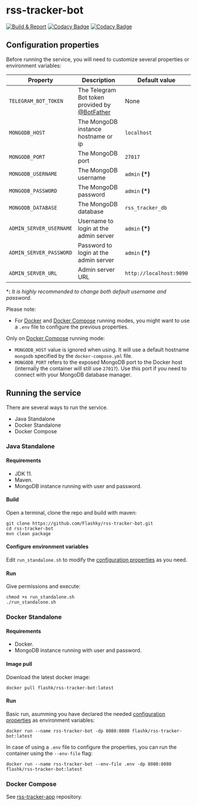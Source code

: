 # rss-tracker-bot
[![Build & Report](https://github.com/Flashky/rss-tracker-bot/actions/workflows/build-report.yml/badge.svg)](https://github.com/Flashky/rss-tracker-bot/actions/workflows/build-report.yml)
[![Codacy Badge](https://app.codacy.com/project/badge/Grade/764da114801347c2a2de95c572ec108a)](https://www.codacy.com/gh/Flashky/rss-tracker-bot/dashboard?utm_source=github.com&amp;utm_medium=referral&amp;utm_content=Flashky/rss-tracker-bot&amp;utm_campaign=Badge_Grade)
[![Codacy Badge](https://app.codacy.com/project/badge/Coverage/764da114801347c2a2de95c572ec108a)](https://www.codacy.com/gh/Flashky/rss-tracker-bot/dashboard?utm_source=github.com&utm_medium=referral&utm_content=Flashky/rss-tracker-bot&utm_campaign=Badge_Coverage)

## Configuration properties

Before running the service, you will need to customize several properties or environment variables:

Property | Description | Default value
--|--|--
``TELEGRAM_BOT_TOKEN`` | The Telegram Bot token provided by [@BotFather](https://t.me/botfather) | None
``MONGODB_HOST`` | The MongoDB instance hostname or ip | ``localhost``
``MONGODB_PORT`` | The MongoDB port | ``27017``
``MONGODB_USERNAME`` | The MongoDB username | ``admin`` **(*)**
``MONGODB_PASSWORD`` | The MongoDB password | ``admin`` **(*)**
``MONGODB_DATABASE`` | The MongoDB database | ``rss_tracker_db``
``ADMIN_SERVER_USERNAME`` | Username to login at the admin server | ``admin`` **(*)**
``ADMIN_SERVER_PASSWORD`` | Password to login at the admin server | ``admin`` **(*)**
``ADMIN_SERVER_URL`` | Admin server URL | ``http://localhost:9090``


***:** *It is highly recommended to change both default username and password.*

Please note:
- For [Docker](#docker-standalone) and [Docker Compose](#docker-compose) running modes, you might want to use a ``.env`` file to configure the previous properties.

Only on [Docker Compose](#docker-compose) running mode:
- ``MONGODB_HOST`` value is ignored when using. It will use a default hostname ``mongodb`` specified by the ``docker-compose.yml`` file. 
- ``MONGODB_PORT`` refers to the exposed MongoDB port to the Docker host (internally the container will still use ``27017``). Use this port if you need to connect with your MongoDB database manager.


## Running the service

There are several ways to run the service.

- Java Standalone
- Docker Standalone
- Docker Compose

### Java Standalone

#### Requirements

- JDK 11.
- Maven.
- MongoDB instance running with user and password.

#### Build

Open a terminal, clone the repo and build with maven:

```ssh
git clone https://github.com/Flashky/rss-tracker-bot.git
cd rss-tracker-bot
mvn clean package
```
#### Configure environment variables

Edit ``run_standalone.sh`` to modify the [configuration properties](#configuration-properties) as you need.

#### Run

Give permissions and execute:

```ssh
chmod +x run_standalone.sh
./run_standalone.sh
```

### Docker Standalone

#### Requirements

- Docker.
- MongoDB instance running with user and password.

#### Image pull

Download the latest docker image:

```shell
docker pull flashk/rss-tracker-bot:latest
```

#### Run

Basic run, asumming you have declared the needed [configuration properties](#configuration-properties) as environment variables:

```shell
docker run --name rss-tracker-bot -dp 8080:8080 flashk/rss-tracker-bot:latest
```

In case of using a ``.env`` file to configure the properties, you can run the container using the ``--env-file`` flag:

```shell
docker run --name rss-tracker-bot --env-file .env -dp 8080:8080 flashk/rss-tracker-bot:latest
```

### Docker Compose

See [rss-tracker-app](https://github.com/Flashky/rss-tracker-app) repository.